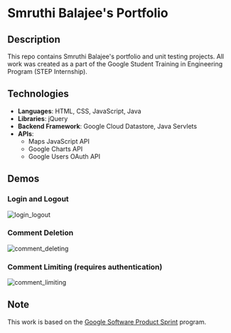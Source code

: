 # Smruthi Balajee's Portfolio

## Description

This repo contains Smruthi Balajee's portfolio and unit testing projects. All work was created as a part of the Google Student Training in Engineering Program (STEP Internship). 

## Technologies

* **Languages**: HTML, CSS, JavaScript, Java
* **Libraries**: jQuery
* **Backend Framework**: Google Cloud Datastore, Java Servlets
* **APIs**: 
  * Maps JavaScript API
  * Google Charts API
  * Google Users OAuth API
  
## Demos

### Login and Logout
![login_logout](https://user-images.githubusercontent.com/20546276/91268935-0ca56f80-e72b-11ea-831c-2262d01e3082.gif)

### Comment Deletion
![comment_deleting](https://user-images.githubusercontent.com/20546276/91268945-0fa06000-e72b-11ea-9bd0-008c1db64e58.gif)

### Comment Limiting (requires authentication)
![comment_limiting](https://user-images.githubusercontent.com/20546276/91268949-1202ba00-e72b-11ea-9bce-5181f91547ce.gif)

## Note

This work is based on the [Google Software Product Sprint](https://g.co/softwareproductsprint) program.
